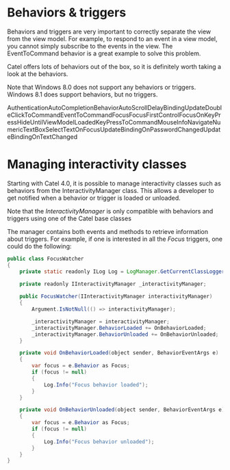 # Behaviors & triggers

Behaviors and triggers are very important to correctly separate the view from the view model. For example, to respond to an event in a view model, you cannot simply subscribe to the events in the view. The EventToCommand behavior is a great example to solve this problem.

Catel offers lots of behaviors out of the box, so it is definitely worth taking a look at the behaviors.

Note that Windows 8.0 does not support any behaviors or triggers. Windows 8.1 does support behaviors, but no triggers.

AuthenticationAutoCompletionBehaviorAutoScrollDelayBindingUpdateDoubleClickToCommandEventToCommandFocusFocusFirstControlFocusOnKeyPressHideUntilViewModelLoadedKeyPressToCommandMouseInfoNavigateNumericTextBoxSelectTextOnFocusUpdateBindingOnPasswordChangedUpdateBindingOnTextChanged

# Managing interactivity classes

Starting with Catel 4.0, it is possible to manage interactivity classes such as behaviors from the InteractivityManager class. This allows a developer to get notified when a behavior or trigger is loaded or unloaded.

Note that the *InteractivityManager* is only compatible with behaviors and triggers using one of the Catel base classes

The manager contains both events and methods to retrieve information about triggers. For example, if one is interested in all the *Focus* triggers, one could do the following:

``` {.java data-syntaxhighlighter-params="brush: java; gutter: false; theme: Confluence" data-theme="Confluence" style="brush: java; gutter: false; theme: Confluence"}
public class FocusWatcher
{
    private static readonly ILog Log = LogManager.GetCurrentClassLogger();
 
    private readonly IInteractivityManager _interactivityManager;

    public FocusWatcher(IInteractivityManager interactivityManager)
    {
        Argument.IsNotNull(() => interactivityManager);

        _interactivityManager = interactivityManager;
        _interactivityManager.BehaviorLoaded += OnBehaviorLoaded;
        _interactivityManager.BehaviorUnloaded += OnBehaviorUnloaded;
    }

    private void OnBehaviorLoaded(object sender, BehaviorEventArgs e)
    {
        var focus = e.Behavior as Focus;
        if (focus != null)
        {
            Log.Info("Focus behavior loaded");
        }
    }

    private void OnBehaviorUnloaded(object sender, BehaviorEventArgs e)
    {
        var focus = e.Behavior as Focus;
        if (focus != null)
        {
            Log.Info("Focus behavior unloaded");
        }
    }
}
```

